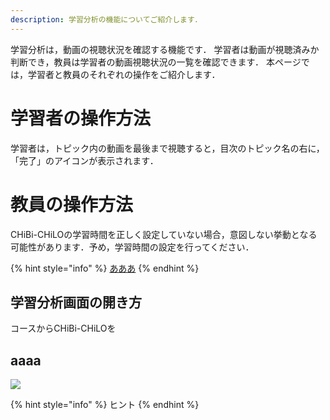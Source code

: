 ```yaml
---
description: 学習分析の機能についてご紹介します．
---
```


学習分析は，動画の視聴状況を確認する機能です．
学習者は動画が視聴済みか判断でき，教員は学習者の動画視聴状況の一覧を確認できます．
本ページでは，学習者と教員のそれぞれの操作をご紹介します．

# 学習者の操作方法

学習者は，トピック内の動画を最後まで視聴すると，目次のトピック名の右に，「完了」のアイコンが表示されます．

# 教員の操作方法

CHiBi-CHiLOの学習時間を正しく設定していない場合，意図しない挙動となる可能性があります．予め，学習時間の設定を行ってください．

{% hint style="info" %}
[あああ](../start/create/book.md#2-topikkuno)
{% endhint %}


## 学習分析画面の開き方

コースからCHiBi-CHiLOを

## aaaa

![](<../.gitbook/assets/xxx.png>)

{% hint style="info" %}
ヒント
{% endhint %}
